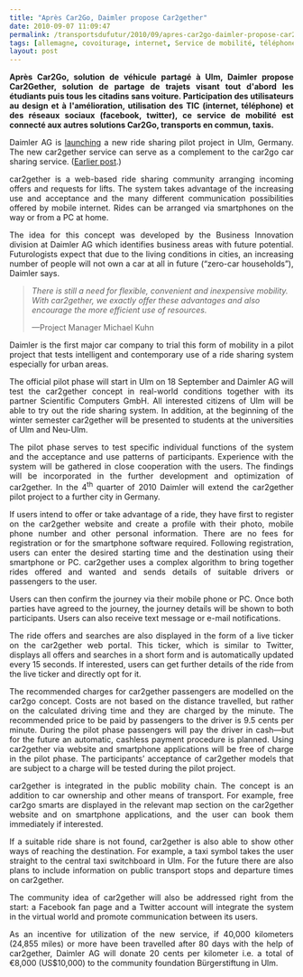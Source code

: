 ```yaml
---
title: "Après Car2Go, Daimler propose Car2gether"
date: 2010-09-07 11:09:47
permalink: /transportsdufutur/2010/09/apres-car2go-daimler-propose-car2gether.html
tags: [allemagne, covoiturage, internet, Service de mobilité, téléphone, transition générationnelle, twitter]
layout: post
---
```


<p style="text-align: justify"><strong>Après Car2Go, solution de véhicule partagé à Ulm, Daimler propose Car2Gether, solution de partage de trajets visant tout d'abord les étudiants puis tous les citadins sans voiture. Participation des utilisateurs au design et à l'amélioration, utilisation des TIC (internet, téléphone) et des réseaux sociaux (facebook, twitter), ce service de mobilité est connecté aux autres solutions Car2Go, transports en commun, taxis.</strong></p> <p style="text-align: justify">Daimler AG is <a href="http://media.daimler.com/dcmedia/0-921-656548-1-1327618-1-0-0-0-0-1-12761-612873-0-1-0-0-0-0-0.html?TS=1283787027514">launching</a> a new ride sharing pilot project in Ulm, Germany. The new car2gether service can serve as a complement to the car2go car sharing service. (<a href="http://www.greencarcongress.com/2009/03/daimler-extending-car2go-carsharing-program-to-austin-texas-ramping-up-in-germany.html">Earlier post</a>.)</p> <p style="text-align: justify">car2gether is a web-based ride sharing community arranging incoming offers and requests for lifts. The system takes advantage of the increasing use and acceptance and the many different communication possibilities offered by mobile internet. Rides can be arranged via smartphones on the way or from a PC at home.</p> <p style="text-align: justify"> </p>  <!--more-->    <p style="text-align: justify">The idea for this concept was developed by the Business Innovation division at Daimler AG which identifies business areas with future potential. Futurologists expect that due to the living conditions in cities, an increasing number of people will not own a car at all in future (“zero-car households”), Daimler says.</p> <blockquote> <p><em>There is still a need for flexible, convenient and inexpensive mobility. With car2gether, we exactly offer these advantages and also encourage the more efficient use of resources.</em></p> <div>—Project Manager Michael Kuhn</div> </blockquote> <p style="text-align: justify">Daimler is the first major car company to trial this form of mobility in a pilot project that tests intelligent and contemporary use of a ride sharing system especially for urban areas.</p> <p style="text-align: justify">The official pilot phase will start in Ulm on 18 September and Daimler AG will test the car2gether concept in real-world conditions together with its partner Scientific Computers GmbH. All interested citizens of Ulm will be able to try out the ride sharing system. In addition, at the beginning of the winter semester car2gether will be presented to students at the universities of Ulm and Neu-Ulm.</p> <p style="text-align: justify">The pilot phase serves to test specific individual functions of the system and the acceptance and use patterns of participants. Experience with the system will be gathered in close cooperation with the users. The findings will be incorporated in the further development and optimization of car2gether. In the 4<sup>th</sup> quarter of 2010 Daimler will extend the car2gether pilot project to a further city in Germany.</p> <p style="text-align: justify">If users intend to offer or take advantage of a ride, they have first to register on the car2gether website and create a profile with their photo, mobile phone number and other personal information. There are no fees for registration or for the smartphone software required. Following registration, users can enter the desired starting time and the destination using their smartphone or PC. car2gether uses a complex algorithm to bring together rides offered and wanted and sends details of suitable drivers or passengers to the user.</p> <p style="text-align: justify">Users can then confirm the journey via their mobile phone or PC. Once both parties have agreed to the journey, the journey details will be shown to both participants. Users can also receive text message or e-mail notifications.</p> <p style="text-align: justify">The ride offers and searches are also displayed in the form of a live ticker on the car2gether web portal. This ticker, which is similar to Twitter, displays all offers and searches in a short form and is automatically updated every 15 seconds. If interested, users can get further details of the ride from the live ticker and directly opt for it.</p> <p style="text-align: justify">The recommended charges for car2gether passengers are modelled on the car2go concept. Costs are not based on the distance travelled, but rather on the calculated driving time and they are charged by the minute. The recommended price to be paid by passengers to the driver is 9.5 cents per minute. During the pilot phase passengers will pay the driver in cash—but for the future an automatic, cashless payment procedure is planned. Using car2gether via website and smartphone applications will be free of charge in the pilot phase. The participants’ acceptance of car2gether models that are subject to a charge will be tested during the pilot project.</p> <p style="text-align: justify">car2gether is integrated in the public mobility chain. The concept is an addition to car ownership and other means of transport. For example, free car2go smarts are displayed in the relevant map section on the car2gether website and on smartphone applications, and the user can book them immediately if interested.</p> <p style="text-align: justify">If a suitable ride share is not found, car2gether is also able to show other ways of reaching the destination. For example, a taxi symbol takes the user straight to the central taxi switchboard in Ulm. For the future there are also plans to include information on public transport stops and departure times on car2gether.</p> <p style="text-align: justify">The community idea of car2gether will also be addressed right from the start: a Facebook fan page and a Twitter account will integrate the system in the virtual world and promote communication between its users.</p> <p style="text-align: justify">As an incentive for utilization of the new service, if 40,000 kilometers (24,855 miles) or more have been travelled after 80 days with the help of car2gether, Daimler AG will donate 20 cents per kilometer i.e. a total of €8,000 (US$10,000) to the community foundation Bürgerstiftung in Ulm.</p>

